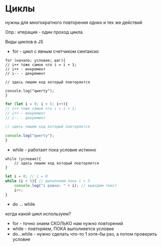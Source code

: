 # Циклы
нужны для многократного повторения одних и тех же действий

Опр.: итерация - один проход цикла.

Виды циклов в JS

* for - цикл с явным счетчиком
синтаксис

```
for (начало; условие; шаг){
// i++ тоже самое что i = i + 1;
// i++ - инкремент
// i-- - декремент

// здесь пишем код который повторяется

console.log("qwerty");
}
```

```js
for (let i = 0; i < 5; i++){
// i++ тоже самое что i = i + 1;
// i++ - инкремент
// i-- - декремент

// здесь пишем код который повторяется

console.log("qwerty");
}
```

* while - работает пока условие истинно

```
while (условие){
    // здесь пишем код который повторяется
}
```

```js
let i = 0; // i = 0
while (i < 5){ // выполняем пока i < 5
    console.log("i равна: " + i); // выводим текст
    i++;
}
```

* do ... while

когда какой цикл используем?
- for - точно знаем СКОЛЬКО нам нужно повторений
- while - повторяем, ПОКА выполняется условие
- do...while - нужно сделать что-то 1 хотя-бы раз, а потом проверить условие
